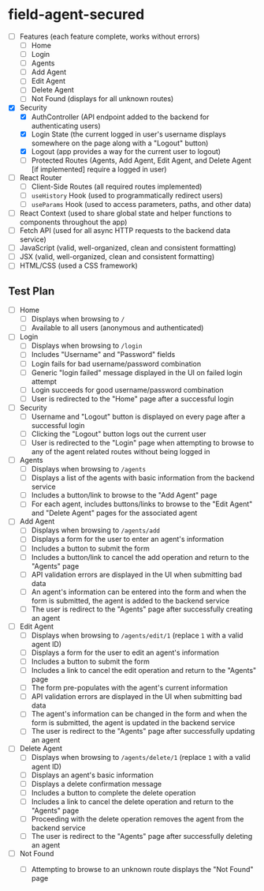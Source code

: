 # field-agent-secured

* [ ] Features (each feature complete, works without errors)
  * [ ] Home
  * [ ] Login
  * [ ] Agents
  * [ ] Add Agent
  * [ ] Edit Agent
  * [ ] Delete Agent
  * [ ] Not Found (displays for all unknown routes)
* [x] Security
  * [x] AuthController (API endpoint added to the backend for authenticating users)
  * [x] Login State (the current logged in user's username displays somewhere on the page along with a "Logout" button)
  * [x] Logout (app provides a way for the current user to logout)
  * [ ] Protected Routes (Agents, Add Agent, Edit Agent, and Delete Agent [if implemented] require a logged in user)
* [ ] React Router
  * [ ] Client-Side Routes (all required routes implemented)
  * [ ] `useHistory` Hook (used to programmatically redirect users)
  * [ ] `useParams` Hook (used to access parameters, paths, and other data)
* [ ] React Context (used to share global state and helper functions to components throughout the app)
* [ ] Fetch API (used for all async HTTP requests to the backend data service)
* [ ] JavaScript (valid, well-organized, clean and consistent formatting)
* [ ] JSX (valid, well-organized, clean and consistent formatting)
* [ ] HTML/CSS (used a CSS framework)

## Test Plan

* [ ] Home
  * [ ] Displays when browsing to `/`
  * [ ] Available to all users (anonymous and authenticated)
* [ ] Login
  * [ ] Displays when browsing to `/login`
  * [ ] Includes "Username" and "Password" fields
  * [ ] Login fails for bad username/password combination
  * [ ] Generic "login failed" message displayed in the UI on failed login attempt
  * [ ] Login succeeds for good username/password combination
  * [ ] User is redirected to the "Home" page after a successful login
* [ ] Security
  * [ ] Username and "Logout" button is displayed on every page after a successful login
  * [ ] Clicking the "Logout" button logs out the current user
  * [ ] User is redirected to the "Login" page when attempting to browse to any of the agent related routes without being logged in
* [ ] Agents
  * [ ] Displays when browsing to `/agents`
  * [ ] Displays a list of the agents with basic information from the backend service
  * [ ] Includes a button/link to browse to the "Add Agent" page
  * [ ] For each agent, includes buttons/links to browse to the "Edit Agent" and "Delete Agent" pages for the associated agent
* [ ] Add Agent
  * [ ] Displays when browsing to `/agents/add`
  * [ ] Displays a form for the user to enter an agent's information
  * [ ] Includes a button to submit the form
  * [ ] Includes a button/link to cancel the add operation and return to the "Agents" page
  * [ ] API validation errors are displayed in the UI when submitting bad data
  * [ ] An agent's information can be entered into the form and when the form is submitted, the agent is added to the backend service
  * [ ] The user is redirect to the "Agents" page after successfully creating an agent
* [ ] Edit Agent
  * [ ] Displays when browsing to `/agents/edit/1` (replace `1` with a valid agent ID)
  * [ ] Displays a form for the user to edit an agent's information
  * [ ] Includes a button to submit the form
  * [ ] Includes a link to cancel the edit operation and return to the "Agents" page
  * [ ] The form pre-populates with the agent's current information
  * [ ] API validation errors are displayed in the UI when submitting bad data
  * [ ] The agent's information can be changed in the form and when the form is submitted, the agent is updated in the backend service
  * [ ] The user is redirect to the "Agents" page after successfully updating an agent
* [ ] Delete Agent
  * [ ] Displays when browsing to `/agents/delete/1` (replace `1` with a valid agent ID)
  * [ ] Displays an agent's basic information
  * [ ] Displays a delete confirmation message
  * [ ] Includes a button to complete the delete operation
  * [ ] Includes a link to cancel the delete operation and return to the "Agents" page
  * [ ] Proceeding with the delete operation removes the agent from the backend service
  * [ ] The user is redirect to the "Agents" page after successfully deleting an agent
* [ ] Not Found
  * [ ] Attempting to browse to an unknown route displays the "Not Found" page
 